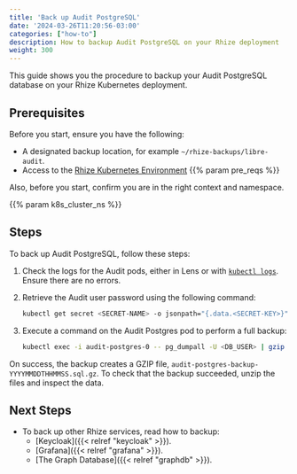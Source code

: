 ```yaml
---
title: 'Back up Audit PostgreSQL'
date: '2024-03-26T11:20:56-03:00'
categories: ["how-to"]
description: How to backup Audit PostgreSQL on your Rhize deployment
weight: 300
---
```


This guide shows you the procedure to backup your Audit PostgreSQL database on your Rhize Kubernetes deployment.

## Prerequisites

Before you start, ensure you have the following:

- A designated backup location, for example `~/rhize-backups/libre-audit`.
- Access to the [Rhize Kubernetes Environment](/deploy/install/setup-kubernetes)
{{% param pre_reqs %}}


Also, before you start, confirm you are in the right context and namespace.

{{% param k8s_cluster_ns %}}

## Steps

To back up Audit PostgreSQL, follow these steps:

1. Check the logs for the Audit pods, either in Lens or with [`kubectl logs`](https://kubernetes.io/docs/reference/generated/kubectl/kubectl-commands#logs).
    Ensure there are no errors.

1. Retrieve the Audit user password using the following command:


    ```bash
    kubectl get secret <SECRET-NAME> -o jsonpath="{.data.<SECRET-KEY>}" | base64 --decode
    ```

1. Execute a command on the Audit Postgres pod to perform a full backup:

    ```bash
    kubectl exec -i audit-postgres-0 -- pg_dumpall -U <DB_USER> | gzip > audit-postgres-backup-$(date +"%Y%m%dT%I%M%p").sql.gz
    ```

On success, the backup creates a GZIP file, `audit-postgres-backup-YYYYMMDDTHHMMSS.sql.gz`.
To check that the backup succeeded, unzip the files and inspect the data.

## Next Steps

- To back up other Rhize services, read how to backup:
  - [Keycloak]({{< relref "keycloak" >}}).
  - [Grafana]({{< relref "grafana" >}}).
  - [The Graph Database]({{< relref "graphdb" >}}).
